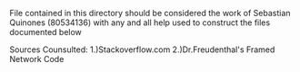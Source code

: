 File contained in this directory should be considered the work of Sebastian
Quinones (80534136) with any and all help used to construct the files
documented below


Sources Counsulted:
	1.)Stackoverflow.com
	2.)Dr.Freudenthal's Framed Network Code
